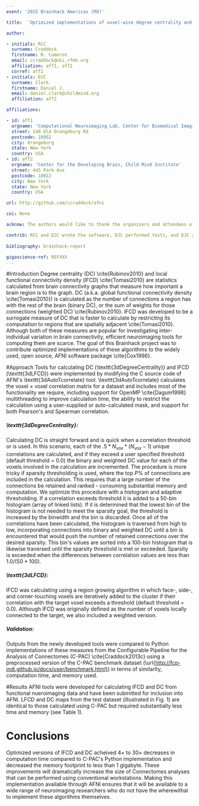```yaml
---
event: '2015 Brainhack Americas (MX)'

title:  'Optimized implementations of voxel-wise degree centrality and local functional connectivity density mapping in AFNI'

author:

- initials: RCC
  surname: Craddock
  firstname: R. Cameron
  email: ccraddock@nki.rfmh.org
  affiliation: aff1, aff2
  corref: aff1
- initials: DJC
  surname: Clark
  firstname: Daniel J.
  email: daniel.clark@childmind.org
  affiliation: aff2

affiliations: 

- id: aff1
  orgname: 'Computational Neuroimaging Lab, Center for Biomedical Imaging and Neuromodulation, Nathan Kline Institute for Psychiatric Research'
  street: 140 Old Orangeburg Rd
  postcode: 10962
  city: Orangeburg
  state: New York
  country: USA
- id: aff2
  orgname: 'Center for the Developing Brain, Child Mind Institute'
  street: 445 Park Ave
  postcode: 10022
  city: New York
  state: New York
  country: USA

url: http://github.com/ccraddock/afni

coi: None

acknow: The authors would like to thank the organizers and attendees of Brainhack MX and the developers of AFNI. This project was funded in part by a Educational Research Grant from Amazon Web Services.

contrib: RCC and DJC wrote the software, DJC performed tests, and DJC and RCC wrote the report.
  
bibliography: brainhack-report

gigascience-ref: REFXXX
...
```


#Introduction
Degree centrality (DC) \cite{Rubinov2010} and local functional connectivity density (lFCD) \cite{Tomasi2010} are statistics calculated from brain connectivity graphs that measure how important a brain region is to the graph. DC (a.k.a. global functional connectivity density \cite{Tomasi2010}) is calculated as the number of connections a region has with the rest of the brain (binary DC), or the sum of weights for those connections (weighted DC) \cite{Rubinov2010}. lFCD was developed to be a surrogate measure of DC that is faster to calculate by restricting its computation to regions that are spatially adjacent \cite{Tomasi2010}. Although both of these measures are popular for investigating inter-individual variation in brain connectivity, efficient neuroimaging tools for computing them are scarce. The goal of this Brainhack project was to contribute optimized implementations of these algorithms to the widely used, open source, AFNI software package \cite{Cox1996}.

#Approach
Tools for calculating DC (\texttt{3dDegreeCentrality}) and lFCD (\texttt{3dLFCD}) were implemented by modifying the C source code of AFNI's \texttt{3dAutoTcorrelate} tool. \texttt{3dAutoTcorrelate} calculates the voxel $\times$ voxel correlation matrix for a dataset and includes most of the functionality we require, including support for OpenMP \cite{Dagum1998} multithreading to improve calculation time, the ability to restrict the calculation using a user-supplied or auto-calculated mask, and support for both Pearson's and Spearman correlation.

##### \texttt{3dDegreeCentrality}:
Calculating DC is straight forward and is quick when a correlation threshold or is used. In this scenario, each of the $.5*N_{vox}*(N_{vox}-1)$ unique correlations are calculated, and if they exceed a user specified threshold (default threshold = 0.0) the binary and weighted DC value for each of the voxels involved in the calculation are incremented. The procedure is more tricky if sparsity thresholding is used, where the top $P\%$ of connections are included in the calculation. This requires that a large number of the connections be retained and ranked - consuming substantial memory and computation. We optimize this procedure with a histogram and adaptive thresholding. If a correlation exceeds threshold it is added to a 50-bin histogram (array of linked lists). If it is determined that the lowest bin of the histogram is not needed to meet the sparsity goal, the threshold is increased by the binwidth and the bin is discarded. Once all of the correlations have been calculated, the histogram is traversed from high to low, incorporating connections into binary and weighted DC until a bin is encountered that would push the number of retained connections over the desired sparsity. This bin's values are sorted into a 100-bin histogram that is likewise traversed until the sparsity threshold is met or exceeded. Sparsity is exceeded when the differences between correlation values are less than $1.0/(50*100)$.

##### \texttt{3dLFCD}:
lFCD was calculating using a region growing algorithm in which face-, side-, and corner-touching voxels are iteratively added to the cluster if their correlation with the target voxel exceeds a threshold (default threshold = 0.0). Although lFCD was originally defined as the number of voxels locally connected to the target, we also included a weighted version.

##### Validation:
Outputs from the newly developed tools were compared to Python implementations of these measures from the Configurable Pipeline for the Analysis of Connectomes (C-PAC) \cite{Craddock2013c} using a preprocessed version of the C-PAC benchmark dataset (\url{http://fcp-indi.github.io/docs/user/benchmark.html}) in terms of similarity, computation time, and memory used.

#Results
AFNI tools were developed for calculating lFCD and DC from funcitonal nueroimaging data and have been submitted for inclusion into AFNI. LFCD and DC maps from the test dataset (illustrated in Fig. 1) are identical to those calculated using C-PAC but required substantially less time and memory (see Table 1).

# Conclusions
Optimized versions of lFCD and DC acheived 4$\times$ to 30$\times$ decreases in computation time compared to C-PAC's Python implementation and decreased the memory footprint to less than 1 gigabyte. These improvements will dramatically increase the size of Connectomes analyses that can be performed using conventional workstations. Making this implementation available through AFNI ensures that it will be available to a wide range of neuroimaging researchers who do not have the wherewithal to implement these algorithms themselves.
